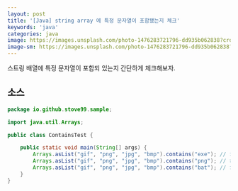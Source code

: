 ```yaml
---
layout: post
title: '[Java] string array 에 특정 문자열이 포함됐는지 체크'
keywords: 'java'
categories: java
image: https://images.unsplash.com/photo-1476283721796-dd935b062838?crop=entropy&cs=tinysrgb&fit=crop&fm=jpg&h=1200&ixid=eyJhcHBfaWQiOjF9&ixlib=rb-1.2.1&q=80&w=2000
image-sm: https://images.unsplash.com/photo-1476283721796-dd935b062838?crop=entropy&cs=tinysrgb&fit=crop&fm=jpg&h=1200&ixid=eyJhcHBfaWQiOjF9&ixlib=rb-1.2.1&q=80&w=2000
---
```


스트링 배열에 특정 문자열이 포함되 있는지 간단하게 체크해보자.

## 소스

```java
package io.github.stove99.sample;

import java.util.Arrays;

public class ContainsTest {

    public static void main(String[] args) {
        Arrays.asList("gif", "png", "jpg", "bmp").contains("exe"); // false
        Arrays.asList("gif", "png", "jpg", "bmp").contains("png"); // true
        Arrays.asList("gif", "png", "jpg", "bmp").contains("bat"); // false
    }
}
```

<ins class="adsbygoogle"
     style="display:block; text-align:center;"
     data-ad-layout="in-article"
     data-ad-format="fluid"
     data-ad-client="ca-pub-7073298118440059"
     data-ad-slot="8400970402"></ins>

<script>
     (adsbygoogle = window.adsbygoogle || []).push({});
</script>